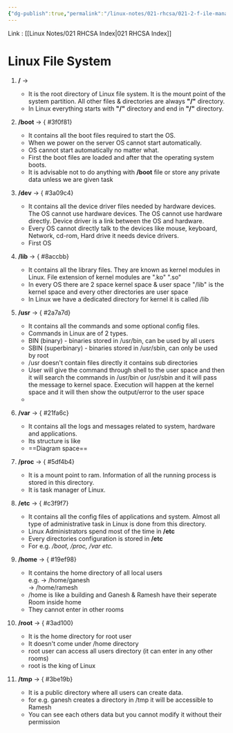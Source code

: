 ```yaml
---
{"dg-publish":true,"permalink":"/linux-notes/021-rhcsa/021-2-f-ile-management/021-2-1-file-system/"}
---
```


Link : [[Linux Notes/021 RHCSA Index\|021 RHCSA Index]]

# Linux File System

  
1. **/** →
    - It is the root directory of Linux file system. It is the mount point of the system partition. All other files & directories are always **"/"** directory.
    - In Linux everything starts with **"/"** directory and end in **"/"** directory.
2. **/boot** →
{ #3f0f81}

    - It contains all the boot files required to start the OS.
    - When we power on the server OS cannot start automatically.
    - OS cannot start automatically no matter what.
    - First the boot files are loaded and after that the operating system boots.
    - It is advisable not to do anything with **/boot** file or store any private data unless we are given task
3. **/dev** →
{ #3a09c4}

    - It contains all the device driver files needed by hardware devices. The OS cannot use hardware devices. The OS cannot use hardware directly. Device driver is a link between the OS and hardware.
    - Every OS cannot directly talk to the devices like mouse, keyboard, Network, cd-rom, Hard drive it needs device drivers.
    - First OS
4. **/lib** &rarr;
{ #8accbb}

	- It contains all the library files. They are known as kernel modules in Linux. File extension of kernel modules are ".ko" ".so"
	- In every OS there are 2 space kernel space & user space "/lib" is the kernel space and every other directories are user space
	- In Linux we have a dedicated directory for kernel it is called /lib
5. **/usr** &rarr;
{ #2a7a7d}

	- It contains all the commands and some optional config files.
	- Commands in Linux are of 2 types.
	- BIN (binary) - binaries stored in /usr/bin, can be used by all users
	- SBIN (superbinary) - binaries stored in /usr/sbin, can only be used by root
	- /usr doesn't contain files directly it contains sub directories 
	- User will give the command through shell to the user space and then it will search the commands in /usr/bin or /usr/sbin and it will pass the message to kernel space. Execution will happen at the kernel space and it will then show the output/error to the user space
	- <style> .container {font-family: sans-serif; text-align: center;} .button-wrapper button {z-index: 1;height: 40px; width: 100px; margin: 10px;padding: 5px;} .excalidraw .App-menu_top .buttonList { display: flex;} .excalidraw-wrapper { height: 800px; margin: 50px; position: relative;} :root[dir="ltr"] .excalidraw .layer-ui__wrapper .zen-mode-transition.App-menu_bottom--transition-left {transform: none;} </style><script src="https://cdn.jsdelivr.net/npm/react@17/umd/react.production.min.js"></script><script src="https://cdn.jsdelivr.net/npm/react-dom@17/umd/react-dom.production.min.js"></script><script type="text/javascript" src="https://cdn.jsdelivr.net/npm/@excalidraw/excalidraw@0/dist/excalidraw.production.min.js"></script><div id="File_Management__1excalidraw.md1"></div><script>(function(){const InitialData={"type":"excalidraw","version":2,"source":"https://github.com/zsviczian/obsidian-excalidraw-plugin/releases/tag/1.9.19","elements":[{"id":"peMeG2s4","type":"text","x":251.5852980840773,"y":-259.9074997674851,"width":330.33978271484375,"height":25,"angle":0,"strokeColor":"#1e1e1e","backgroundColor":"transparent","fillStyle":"hachure","strokeWidth":1,"strokeStyle":"solid","roughness":1,"opacity":100,"groupIds":[],"frameId":null,"roundness":null,"seed":1652574842,"version":125,"versionNonce":2001270374,"isDeleted":false,"boundElements":null,"updated":1694863908352,"link":null,"locked":false,"text":"How does a OS work v3 and final","rawText":"How does a OS work v3 and final","fontSize":20,"fontFamily":1,"textAlign":"left","verticalAlign":"top","baseline":17,"containerId":null,"originalText":"How does a OS work v3 and final","lineHeight":1.25},{"id":"OGmDh1jl","type":"text","x":599.9663899739584,"y":-133.1138639904204,"width":44.679962158203125,"height":25,"angle":0,"strokeColor":"#1e1e1e","backgroundColor":"transparent","fillStyle":"hachure","strokeWidth":1,"strokeStyle":"solid","roughness":1,"opacity":100,"groupIds":[],"frameId":null,"roundness":null,"seed":2049273210,"version":411,"versionNonce":2054310502,"isDeleted":false,"boundElements":[{"id":"anXm8w04cr0Jw0HSnzHpo","type":"arrow"}],"updated":1694863838732,"link":null,"locked":false,"text":"User","rawText":"User","fontSize":20,"fontFamily":1,"textAlign":"left","verticalAlign":"top","baseline":17,"containerId":null,"originalText":"User","lineHeight":1.25},{"id":"B6pPZ0vy","type":"text","x":631.5852225167413,"y":-19.748828706287156,"width":43.49995422363281,"height":25,"angle":0,"strokeColor":"#1e1e1e","backgroundColor":"transparent","fillStyle":"hachure","strokeWidth":1,"strokeStyle":"solid","roughness":1,"opacity":100,"groupIds":[],"frameId":null,"roundness":null,"seed":793374758,"version":311,"versionNonce":346973350,"isDeleted":false,"boundElements":[{"id":"anXm8w04cr0Jw0HSnzHpo","type":"arrow"},{"id":"VwA0vsvaJk4qoiNfGib2_","type":"arrow"}],"updated":1694863863047,"link":null,"locked":false,"text":"Shell","rawText":"Shell","fontSize":20,"fontFamily":1,"textAlign":"left","verticalAlign":"top","baseline":17,"containerId":null,"originalText":"Shell","lineHeight":1.25},{"id":"w9ddAguF","type":"text","x":738.4740280877974,"y":-105.41535150437132,"width":80.49993896484375,"height":50,"angle":0,"strokeColor":"#1e1e1e","backgroundColor":"transparent","fillStyle":"hachure","strokeWidth":1,"strokeStyle":"solid","roughness":1,"opacity":100,"groupIds":[],"frameId":null,"roundness":null,"seed":1269831610,"version":476,"versionNonce":1265890150,"isDeleted":false,"boundElements":[{"id":"OUuzFu2H0UBKiLoUXr91q","type":"arrow"}],"updated":1694863880603,"link":null,"locked":false,"text":"will give\ncommand","rawText":"will give\ncommand","fontSize":20,"fontFamily":1,"textAlign":"left","verticalAlign":"top","baseline":42,"containerId":null,"originalText":"will give\ncommand","lineHeight":1.25},{"id":"VBdHuH8a","type":"text","x":600.0296834309896,"y":89.39411708286835,"width":85.55992126464844,"height":50,"angle":0,"strokeColor":"#1e1e1e","backgroundColor":"transparent","fillStyle":"hachure","strokeWidth":1,"strokeStyle":"solid","roughness":1,"opacity":100,"groupIds":[],"frameId":null,"roundness":null,"seed":157086566,"version":237,"versionNonce":2028397286,"isDeleted":false,"boundElements":[{"id":"VwA0vsvaJk4qoiNfGib2_","type":"arrow"},{"id":"m1PBFYF86EPcKlICVmhXl","type":"arrow"}],"updated":1694863860885,"link":null,"locked":false,"text":"/usr/bin\n/usr/sbin","rawText":"/usr/bin\n/usr/sbin","fontSize":20,"fontFamily":1,"textAlign":"left","verticalAlign":"top","baseline":42,"containerId":null,"originalText":"/usr/bin\n/usr/sbin","lineHeight":1.25},{"id":"Ozr1mHdI","type":"text","x":373.18869163876485,"y":205.14009893508182,"width":142.119873046875,"height":25,"angle":0,"strokeColor":"#1e1e1e","backgroundColor":"transparent","fillStyle":"hachure","strokeWidth":1,"strokeStyle":"solid","roughness":1,"opacity":100,"groupIds":[],"frameId":null,"roundness":null,"seed":1949306106,"version":200,"versionNonce":1861811174,"isDeleted":false,"boundElements":[{"id":"m1PBFYF86EPcKlICVmhXl","type":"arrow"},{"id":"yxvTHCfbCJKD2fwM5qd6z","type":"arrow"}],"updated":1694863854063,"link":null,"locked":false,"text":"pass to kernel","rawText":"pass to kernel","fontSize":20,"fontFamily":1,"textAlign":"left","verticalAlign":"top","baseline":17,"containerId":null,"originalText":"pass to kernel","lineHeight":1.25},{"id":"PwYvi9rJ","type":"text","x":143.5694463820684,"y":-122.92337762741815,"width":127.51986694335938,"height":25,"angle":0,"strokeColor":"#1e1e1e","backgroundColor":"transparent","fillStyle":"hachure","strokeWidth":1,"strokeStyle":"solid","roughness":1,"opacity":100,"groupIds":[],"frameId":null,"roundness":null,"seed":1856042426,"version":99,"versionNonce":1698779302,"isDeleted":false,"boundElements":[{"id":"iunRwAlu8XQK8a0YH2YBC","type":"arrow"}],"updated":1694863787700,"link":null,"locked":false,"text":"Output/error","rawText":"Output/error","fontSize":20,"fontFamily":1,"textAlign":"left","verticalAlign":"top","baseline":17,"containerId":null,"originalText":"Output/error","lineHeight":1.25},{"id":"TGDgiRLknf0YXmlUypFoj","type":"ellipse","x":267.4583740234375,"y":-127.49476623535156,"width":276.666748046875,"height":289.3333282470703,"angle":0,"strokeColor":"#1e1e1e","backgroundColor":"transparent","fillStyle":"hachure","strokeWidth":1,"strokeStyle":"solid","roughness":1,"opacity":100,"groupIds":[],"frameId":null,"roundness":{"type":2},"seed":1280827430,"version":137,"versionNonce":105546554,"isDeleted":false,"boundElements":null,"updated":1694863444804,"link":null,"locked":false},{"id":"4jvSzAfeQ9hkLdVJy6_CV","type":"line","x":268.12506103515625,"y":19.171905517578125,"width":274.00006103515625,"height":9.33331298828125,"angle":0,"strokeColor":"#1e1e1e","backgroundColor":"transparent","fillStyle":"hachure","strokeWidth":1,"strokeStyle":"solid","roughness":1,"opacity":100,"groupIds":[],"frameId":null,"roundness":{"type":2},"seed":45237606,"version":98,"versionNonce":1440899238,"isDeleted":false,"boundElements":null,"updated":1694863428166,"link":null,"locked":false,"points":[[0,0],[274.00006103515625,9.33331298828125]],"lastCommittedPoint":null,"startBinding":null,"endBinding":null,"startArrowhead":null,"endArrowhead":null},{"id":"nOuV9i8d","type":"text","x":357.791748046875,"y":-65.49478149414062,"width":109.71990966796875,"height":25,"angle":0,"strokeColor":"#1e1e1e","backgroundColor":"transparent","fillStyle":"hachure","strokeWidth":1,"strokeStyle":"solid","roughness":1,"opacity":100,"groupIds":[],"frameId":null,"roundness":null,"seed":1576409702,"version":11,"versionNonce":2098337402,"isDeleted":false,"boundElements":null,"updated":1694863437187,"link":null,"locked":false,"text":"User space","rawText":"User space","fontSize":20,"fontFamily":1,"textAlign":"left","verticalAlign":"top","baseline":17,"containerId":null,"originalText":"User space","lineHeight":1.25},{"id":"UeQDlHRL","type":"text","x":345.45843505859375,"y":67.83856201171875,"width":123.67990112304688,"height":25,"angle":0,"strokeColor":"#1e1e1e","backgroundColor":"transparent","fillStyle":"hachure","strokeWidth":1,"strokeStyle":"solid","roughness":1,"opacity":100,"groupIds":[],"frameId":null,"roundness":null,"seed":1874416806,"version":33,"versionNonce":1095809446,"isDeleted":false,"boundElements":null,"updated":1694863446821,"link":null,"locked":false,"text":"Kernel Space","rawText":"Kernel Space","fontSize":20,"fontFamily":1,"textAlign":"left","verticalAlign":"top","baseline":17,"containerId":null,"originalText":"Kernel Space","lineHeight":1.25},{"id":"VTtFiZHhV2MiFhJuoFWNf","type":"arrow","x":508.07351248604914,"y":-67.64056687127982,"width":104.76202101934518,"height":158.73014904203865,"angle":0,"strokeColor":"#1e1e1e","backgroundColor":"transparent","fillStyle":"hachure","strokeWidth":1,"strokeStyle":"solid","roughness":1,"opacity":100,"groupIds":[],"frameId":null,"roundness":{"type":2},"seed":1996425254,"version":195,"versionNonce":1164927462,"isDeleted":false,"boundElements":null,"updated":1694863514649,"link":null,"locked":false,"points":[[0,0],[104.76202101934518,88.8888695126488],[1.9047619047619264,158.73014904203865]],"lastCommittedPoint":null,"startBinding":null,"endBinding":null,"startArrowhead":null,"endArrowhead":"arrow"},{"id":"NfkV2P8KNEeWE86DG7iTt","type":"arrow","x":297.9147048223588,"y":88.54990931919633,"width":88.88886951264877,"height":140.31747000558033,"angle":0,"strokeColor":"#1e1e1e","backgroundColor":"transparent","fillStyle":"hachure","strokeWidth":1,"strokeStyle":"solid","roughness":1,"opacity":100,"groupIds":[],"frameId":null,"roundness":{"type":2},"seed":1129289786,"version":214,"versionNonce":1011112314,"isDeleted":false,"boundElements":null,"updated":1694863537022,"link":null,"locked":false,"points":[[0,0],[-84.44446382068455,-81.90476190476193],[4.444405691964221,-140.31747000558033]],"lastCommittedPoint":null,"startBinding":null,"endBinding":null,"startArrowhead":null,"endArrowhead":"arrow"},{"id":"pqUUXW2T","type":"text","x":180.77190580822176,"y":145.05785551525295,"width":93.159912109375,"height":25,"angle":0,"strokeColor":"#1e1e1e","backgroundColor":"transparent","fillStyle":"hachure","strokeWidth":1,"strokeStyle":"solid","roughness":1,"opacity":100,"groupIds":[],"frameId":null,"roundness":null,"seed":327644730,"version":84,"versionNonce":800268838,"isDeleted":false,"boundElements":[{"id":"yxvTHCfbCJKD2fwM5qd6z","type":"arrow"},{"id":"iunRwAlu8XQK8a0YH2YBC","type":"arrow"}],"updated":1694863787700,"link":null,"locked":false,"text":"Execution","rawText":"Execution","fontSize":20,"fontFamily":1,"textAlign":"left","verticalAlign":"top","baseline":17,"containerId":null,"originalText":"Execution","lineHeight":1.25},{"id":"anXm8w04cr0Jw0HSnzHpo","type":"arrow","x":622.3550322958596,"y":-98.11675734747033,"width":23.477955305539354,"height":69.20633951822921,"angle":0,"strokeColor":"#1e1e1e","backgroundColor":"transparent","fillStyle":"hachure","strokeWidth":1,"strokeStyle":"solid","roughness":1,"opacity":100,"groupIds":[],"frameId":null,"roundness":{"type":2},"seed":1243476966,"version":88,"versionNonce":1227748134,"isDeleted":false,"boundElements":null,"updated":1694863863047,"link":null,"locked":false,"points":[[0,0],[23.477955305539354,69.20633951822921]],"lastCommittedPoint":null,"startBinding":{"elementId":"OGmDh1jl","focus":0.2785520033565169,"gap":9.997106642950115},"endBinding":{"elementId":"B6pPZ0vy","focus":-0.005910239576810813,"gap":9.161589122953956},"startArrowhead":null,"endArrowhead":"arrow"},{"id":"VwA0vsvaJk4qoiNfGib2_","type":"arrow","x":653.243507780174,"y":18.70862978980651,"width":4.489277345734308,"height":57.777797154017804,"angle":0,"strokeColor":"#1e1e1e","backgroundColor":"transparent","fillStyle":"hachure","strokeWidth":1,"strokeStyle":"solid","roughness":1,"opacity":100,"groupIds":[],"frameId":null,"roundness":{"type":2},"seed":1994798950,"version":120,"versionNonce":1224466854,"isDeleted":false,"boundElements":null,"updated":1694863863048,"link":null,"locked":false,"points":[[0,0],[-4.489277345734308,57.777797154017804]],"lastCommittedPoint":null,"startBinding":{"elementId":"B6pPZ0vy","focus":-0.08792027143455046,"gap":13.457458496093665},"endBinding":{"elementId":"VBdHuH8a","focus":0.0670624602077292,"gap":12.907690139044036},"startArrowhead":null,"endArrowhead":"arrow"},{"id":"m1PBFYF86EPcKlICVmhXl","type":"arrow","x":608.0361866180137,"y":152.04199218749994,"width":95.85938112351823,"height":42.53970191592259,"angle":0,"strokeColor":"#1e1e1e","backgroundColor":"transparent","fillStyle":"hachure","strokeWidth":1,"strokeStyle":"solid","roughness":1,"opacity":100,"groupIds":[],"frameId":null,"roundness":{"type":2},"seed":465325882,"version":138,"versionNonce":1793277926,"isDeleted":false,"boundElements":null,"updated":1694863860887,"link":null,"locked":false,"points":[[0,0],[-95.85938112351823,42.53970191592259]],"lastCommittedPoint":null,"startBinding":{"elementId":"VBdHuH8a","focus":-0.5063151465782484,"gap":12.647875104631595},"endBinding":{"elementId":"Ozr1mHdI","focus":0.16092446601011645,"gap":10.558404831659288},"startArrowhead":null,"endArrowhead":"arrow"},{"id":"yxvTHCfbCJKD2fwM5qd6z","type":"arrow","x":362.04184395926325,"y":223.28810759317463,"width":144.41410055998927,"height":40.769924929484205,"angle":0,"strokeColor":"#1e1e1e","backgroundColor":"transparent","fillStyle":"hachure","strokeWidth":1,"strokeStyle":"solid","roughness":1,"opacity":100,"groupIds":[],"frameId":null,"roundness":{"type":2},"seed":250490150,"version":115,"versionNonce":782293222,"isDeleted":false,"boundElements":null,"updated":1694863854065,"link":null,"locked":false,"points":[[0,0],[-144.41410055998927,-40.769924929484205]],"lastCommittedPoint":null,"startBinding":{"elementId":"Ozr1mHdI","focus":-0.8868682346487794,"gap":11.14684767950152},"endBinding":{"elementId":"pqUUXW2T","focus":1.0801344947589562,"gap":12.460327148437472},"startArrowhead":null,"endArrowhead":"arrow"},{"id":"iunRwAlu8XQK8a0YH2YBC","type":"arrow","x":195.0577363513765,"y":130.45467122395826,"width":1.9047619047619264,"height":219.68252999441964,"angle":0,"strokeColor":"#1e1e1e","backgroundColor":"transparent","fillStyle":"hachure","strokeWidth":1,"strokeStyle":"solid","roughness":1,"opacity":100,"groupIds":[],"frameId":null,"roundness":{"type":2},"seed":878755258,"version":51,"versionNonce":1855450470,"isDeleted":false,"boundElements":null,"updated":1694863787700,"link":null,"locked":false,"points":[[0,0],[1.9047619047619264,-219.68252999441964]],"lastCommittedPoint":null,"startBinding":{"elementId":"pqUUXW2T","focus":-0.6967291175484268,"gap":14.603184291294696},"endBinding":{"elementId":"PwYvi9rJ","focus":0.1594390805164848,"gap":8.695518856956767},"startArrowhead":null,"endArrowhead":"arrow"},{"id":"nx9iuXuH","type":"text","x":783.6289905366443,"y":34.5816650390625,"width":63.659942626953125,"height":25,"angle":0,"strokeColor":"#1e1e1e","backgroundColor":"transparent","fillStyle":"hachure","strokeWidth":1,"strokeStyle":"solid","roughness":1,"opacity":100,"groupIds":[],"frameId":null,"roundness":null,"seed":1287545146,"version":77,"versionNonce":1234855034,"isDeleted":false,"boundElements":[{"id":"4cMdWQAqGrsPp1UjjcYen","type":"arrow"}],"updated":1694863887580,"link":null,"locked":false,"text":"search","rawText":"search","fontSize":20,"fontFamily":1,"textAlign":"left","verticalAlign":"top","baseline":17,"containerId":null,"originalText":"search","lineHeight":1.25},{"id":"OUuzFu2H0UBKiLoUXr91q","type":"arrow","x":640.7720220656622,"y":-77.16437639508939,"width":87.61910574776789,"height":0.6349109468005736,"angle":0,"strokeColor":"#1e1e1e","backgroundColor":"transparent","fillStyle":"hachure","strokeWidth":1,"strokeStyle":"solid","roughness":1,"opacity":100,"groupIds":[],"frameId":null,"roundness":{"type":2},"seed":1989325114,"version":49,"versionNonce":1226303526,"isDeleted":false,"boundElements":null,"updated":1694863880603,"link":null,"locked":false,"points":[[0,0],[87.61910574776789,-0.6349109468005736]],"lastCommittedPoint":null,"startBinding":null,"endBinding":{"elementId":"w9ddAguF","focus":-0.0890150693615985,"gap":10.082900274367262},"startArrowhead":null,"endArrowhead":"arrow"},{"id":"4cMdWQAqGrsPp1UjjcYen","type":"arrow","x":682.0418439592634,"y":49.184849330357025,"width":90.79368954613096,"height":3.815891253536982,"angle":0,"strokeColor":"#1e1e1e","backgroundColor":"transparent","fillStyle":"hachure","strokeWidth":1,"strokeStyle":"solid","roughness":1,"opacity":100,"groupIds":[],"frameId":null,"roundness":{"type":2},"seed":346855078,"version":40,"versionNonce":546030906,"isDeleted":false,"boundElements":null,"updated":1694863887581,"link":null,"locked":false,"points":[[0,0],[90.79368954613096,3.815891253536982]],"lastCommittedPoint":null,"startBinding":null,"endBinding":{"elementId":"nx9iuXuH","focus":-0.5572045187054268,"gap":10.793457031250114},"startArrowhead":null,"endArrowhead":"arrow"},{"id":"RFxj3QLT","type":"text","x":-67.20831298828125,"y":-138.49481201171875,"width":44.679962158203125,"height":25,"angle":0,"strokeColor":"#1e1e1e","backgroundColor":"transparent","fillStyle":"hachure","strokeWidth":1,"strokeStyle":"solid","roughness":1,"opacity":100,"groupIds":[],"frameId":null,"roundness":null,"seed":1670342458,"version":61,"versionNonce":79803302,"isDeleted":true,"boundElements":null,"updated":1694863388066,"link":null,"locked":false,"text":"User","rawText":"User","fontSize":20,"fontFamily":1,"textAlign":"left","verticalAlign":"top","baseline":17,"containerId":null,"originalText":"User","lineHeight":1.25},{"id":"OeG2yrFHVHX5XlJoiicGS","type":"arrow","x":652.2005934942338,"y":-122.24373663039438,"width":81.26982189360115,"height":17.14285714285714,"angle":0,"strokeColor":"#1e1e1e","backgroundColor":"transparent","fillStyle":"hachure","strokeWidth":1,"strokeStyle":"solid","roughness":1,"opacity":100,"groupIds":[],"frameId":null,"roundness":{"type":2},"seed":1359753722,"version":30,"versionNonce":1139559994,"isDeleted":true,"boundElements":null,"updated":1694863838731,"link":null,"locked":false,"points":[[0,0],[81.26982189360115,17.14285714285714]],"lastCommittedPoint":null,"startBinding":{"elementId":"OGmDh1jl","focus":-0.4610463355222495,"gap":7.5542413620722755},"endBinding":{"elementId":"w9ddAguF","focus":-0.300343356253081,"gap":10.083016531807743},"startArrowhead":null,"endArrowhead":"arrow"},{"id":"KxFCY766H-gboX6jhZ60J","type":"arrow","x":685.2164858863468,"y":-37.164376395089334,"width":85.07940383184518,"height":33.0158923921131,"angle":0,"strokeColor":"#1e1e1e","backgroundColor":"transparent","fillStyle":"hachure","strokeWidth":1,"strokeStyle":"solid","roughness":1,"opacity":100,"groupIds":[],"frameId":null,"roundness":{"type":2},"seed":1385282598,"version":71,"versionNonce":2015722938,"isDeleted":true,"boundElements":null,"updated":1694863822150,"link":null,"locked":false,"points":[[0,0],[85.07940383184518,33.0158923921131]],"lastCommittedPoint":null,"startBinding":{"elementId":"B6pPZ0vy","focus":-0.7188113810970197,"gap":15.210596720377566},"endBinding":null,"startArrowhead":null,"endArrowhead":"arrow"},{"id":"Pg1y4i2tz1_kT7M-Fko0C","type":"arrow","x":737.2799391973588,"y":-73.98976353236611,"width":55.2380952380953,"height":38.0952380952381,"angle":0,"strokeColor":"#1e1e1e","backgroundColor":"transparent","fillStyle":"hachure","strokeWidth":1,"strokeStyle":"solid","roughness":1,"opacity":100,"groupIds":[],"frameId":null,"roundness":{"type":2},"seed":1863898938,"version":47,"versionNonce":1110388070,"isDeleted":true,"boundElements":null,"updated":1694863837788,"link":null,"locked":false,"points":[[0,0],[-55.2380952380953,38.0952380952381]],"lastCommittedPoint":null,"startBinding":{"elementId":"w9ddAguF","focus":0.029048896360264104,"gap":6.2734927222838905},"endBinding":{"elementId":"B6pPZ0vy","focus":0.8676836064332376,"gap":12.035954793294195},"startArrowhead":null,"endArrowhead":"arrow"}],"appState":{"theme":"dark","viewBackgroundColor":"#ffffff","currentItemStrokeColor":"#1e1e1e","currentItemBackgroundColor":"transparent","currentItemFillStyle":"hachure","currentItemStrokeWidth":1,"currentItemStrokeStyle":"solid","currentItemRoughness":1,"currentItemOpacity":100,"currentItemFontFamily":1,"currentItemFontSize":20,"currentItemTextAlign":"left","currentItemStartArrowhead":null,"currentItemEndArrowhead":"arrow","scrollX":-149.91886683872767,"scrollY":268.6028442382814,"zoom":{"value":1.05},"currentItemRoundness":"round","gridSize":null,"gridColor":{"Bold":"#C9C9C9FF","Regular":"#EDEDEDFF"},"currentStrokeOptions":null,"previousGridSize":null,"frameRendering":{"enabled":true,"clip":true,"name":true,"outline":true}},"files":{}};InitialData.scrollToContent=true;App=()=>{const e=React.useRef(null),t=React.useRef(null),[n,i]=React.useState({width:void 0,height:void 0});return React.useEffect(()=>{i({width:t.current.getBoundingClientRect().width,height:t.current.getBoundingClientRect().height});const e=()=>{i({width:t.current.getBoundingClientRect().width,height:t.current.getBoundingClientRect().height})};return window.addEventListener("resize",e),()=>window.removeEventListener("resize",e)},[t]),React.createElement(React.Fragment,null,React.createElement("div",{className:"excalidraw-wrapper",ref:t},React.createElement(ExcalidrawLib.Excalidraw,{ref:e,width:n.width,height:n.height,initialData:InitialData,viewModeEnabled:!0,zenModeEnabled:!0,gridModeEnabled:!1})))},excalidrawWrapper=document.getElementById("File_Management__1excalidraw.md1");ReactDOM.render(React.createElement(App),excalidrawWrapper);})();</script>
1. **/var** →
{ #21fa6c}

    - It contains all the logs and messages related to system, hardware and applications.
    - Its structure is like
    - ==Diagram space==
2. **/proc** →
{ #5df4b4}

    - It is a mount point to ram. Information of all the running process is stored in this directory.
    - It is task manager of Linux.
3. **/etc** →
{ #c3f9f7}

    - It contains all the config files of applications and system. Almost all type of administrative task in Linux is done from this directory.
    - Linux Administrators spend most of the time in **/etc**
    - Every directories configuration is stored in **/etc**
    - For e.g. _/boot, /proc, /var etc._
4. **/home** →
{ #19ef98}

    - It contains the home directory of all local users  
        e.g. → /home/ganesh  
        → /home/ramesh
    - /home is like a building and Ganesh & Ramesh have their seperate Room inside home
    - They cannot enter in other rooms
10. **/root** →
{ #3ad100}

    - It is the home directory for root user
    - It doesn't come under /home directory
    - root user can access all users directory (it can enter in any other rooms)
    - root is the king of Linux
11. **/tmp** →
{ #3be19b}

    - It is a public directory where all users can create data.
    - for e.g. ganesh creates a directory in /tmp it will be accessible to Ramesh
    - You can see each others data but you cannot modify it without their permission